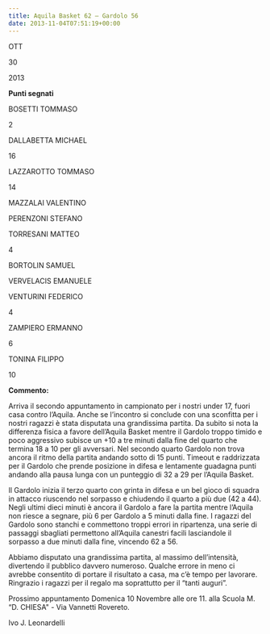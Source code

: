 ```yaml
---
title: Aquila Basket 62 – Gardolo 56
date: 2013-11-04T07:51:19+00:00
---
```

OTT

30

2013

**Punti segnati**

BOSETTI TOMMASO

2

DALLABETTA MICHAEL

16

LAZZAROTTO TOMMASO

14

MAZZALAI VALENTINO

PERENZONI STEFANO

TORRESANI MATTEO

4

BORTOLIN SAMUEL

VERVELACIS EMANUELE

VENTURINI FEDERICO

4

ZAMPIERO ERMANNO

6

TONINA FILIPPO

10

**Commento:**

Arriva il secondo appuntamento in campionato per i nostri under 17, fuori casa contro l’Aquila. Anche se l’incontro si conclude con una sconfitta per i nostri ragazzi è stata disputata una grandissima partita. Da subito si nota la differenza fisica a favore dell’Aquila Basket mentre il Gardolo troppo timido e poco aggressivo subisce un +10 a tre minuti dalla fine del quarto che termina 18 a 10 per gli avversari. Nel secondo quarto Gardolo non trova ancora il ritmo della partita andando sotto di 15 punti. Timeout e raddrizzata per il Gardolo che prende posizione in difesa e lentamente guadagna punti andando alla pausa lunga con un punteggio di 32 a 29 per l’Aquila Basket.

Il Gardolo inizia il terzo quarto con grinta in difesa e un bel gioco di squadra in attacco riuscendo nel sorpasso e chiudendo il quarto a più due (42 a 44). Negli ultimi dieci minuti è ancora il Gardolo a fare la partita mentre l’Aquila non riesce a segnare, più 6 per Gardolo a 5 minuti dalla fine. I ragazzi del Gardolo sono stanchi e commettono troppi errori in ripartenza, una serie di passaggi sbagliati permettono all’Aquila canestri facili lasciandole il sorpasso a due minuti dalla fine, vincendo 62 a 56.

Abbiamo disputato una grandissima partita, al massimo dell’intensità, divertendo il pubblico davvero numeroso. Qualche errore in meno ci avrebbe consentito di portare il risultato a casa, ma c’è tempo per lavorare. Ringrazio i ragazzi per il regalo ma soprattutto per il “tanti auguri”.

Prossimo appuntamento Domenica 10 Novembre alle ore 11. alla Scuola M. “D. CHIESA" - Via Vannetti Rovereto.

Ivo J. Leonardelli